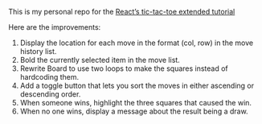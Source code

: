 This is my personal repo for the [React’s tic-tac-toe extended tutorial](https://reactjs.org/tutorial/tutorial.html)  

Here are the improvements:  

1. Display the location for each move in the format (col, row) in the move history list.  
2. Bold the currently selected item in the move list.  
3. Rewrite Board to use two loops to make the squares instead of hardcoding them.  
4. Add a toggle button that lets you sort the moves in either ascending or descending order.  
5. When someone wins, highlight the three squares that caused the win.  
6. When no one wins, display a message about the result being a draw.  